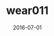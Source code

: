 ---
title: wear011
articlename: >-
  Individual Versus Team-Based Financial Incentives to Increase Physical Activity: A Randomized, Controlled Trial
topic: Wearables
date: '2016-07-01'
authors: >-
  Mitesh S. Patel, David A. Asch, Roy Rosin, Dylan S. Small, Scarlett L. Bellamy, Kimberly Eberbach, Karen J. Walters, Nancy Haff, Samantha M. Lee, Lisa Wesby, Karen Hoffer, David Shuttleworth, Devon H. Taylor, Victoria Hilbert, Jingsan Zhu, Lin Yang, Xingmei Wang, Kevin G. Volpp
source: 'https://link.springer.com/article/10.1007%2Fs11606-016-3627-0'
journal: JGIM
spotlight: true
image: 
summary: 
---